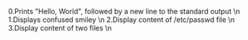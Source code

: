0.Prints "Hello, World", followed by a new line to the standard output \n
1.Displays confused smiley \n
2.Display content of /etc/passwd file \n
3.Display content of two files \n
